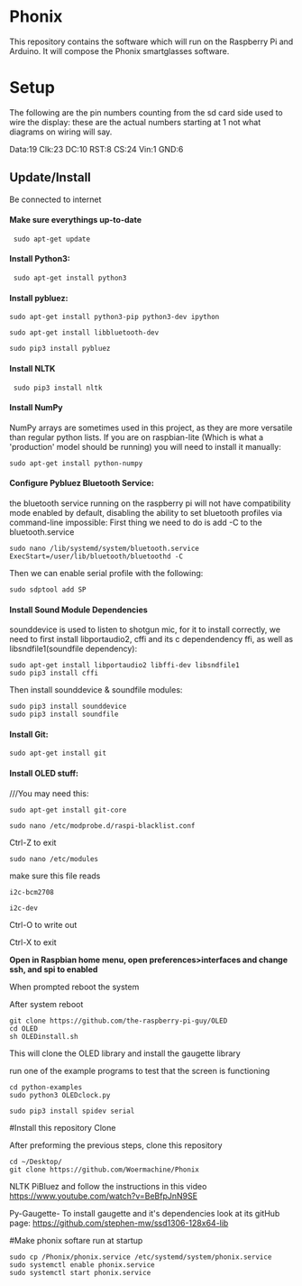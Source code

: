 # Phonix

This repository contains the software which will run on the Raspberry Pi and Arduino. It will compose the Phonix smartglasses software.

# Setup

The following are the pin numbers counting from the sd card side used to wire the display: these are the actual numbers starting at 1 not what diagrams on wiring will say. 

Data:19
Clk:23
DC:10
RST:8
CS:24
Vin:1
GND:6

## Update/Install
Be connected to internet

#### Make sure everythings up-to-date

``` sudo apt-get update```

#### Install Python3:

``` sudo apt-get install python3```



#### Install pybluez:

```
sudo apt-get install python3-pip python3-dev ipython

sudo apt-get install libbluetooth-dev

sudo pip3 install pybluez
```

#### Install NLTK

``` sudo pip3 install nltk``` 
 

#### Install NumPy
NumPy arrays are sometimes used in this project, as they are more versatile than regular python lists. If you are on raspbian-lite (Which is what a 'production' model should be running) you will need to install it manually:
```
sudo apt-get install python-numpy
```

#### Configure Pybluez Bluetooth Service:
the bluetooth service running on the raspberry pi will not have compatibility mode enabled by default, disabling the ability to set
bluetooth profiles via command-line impossible: First thing we need to do is add -C to the bluetooth.service

```
sudo nano /lib/systemd/system/bluetooth.service
ExecStart=/user/lib/bluetooth/bluetoothd -C
```

Then we can enable serial profile with the following:

```sudo sdptool add SP```

#### Install Sound Module Dependencies
sounddevice is used to listen to shotgun mic, for it to install correctly, we need to first install libportaudio2, cffi and its c dependendency ffi, as well as libsndfile1(soundfile dependency):
```
sudo apt-get install libportaudio2 libffi-dev libsndfile1
sudo pip3 install cffi
```

Then install sounddevice & soundfile modules:
```
sudo pip3 install sounddevice
sudo pip3 install soundfile

```

#### Install Git:

```sudo apt-get install git```

#### Install OLED stuff:

///You may need this:
```
sudo apt-get install git-core

sudo nano /etc/modprobe.d/raspi-blacklist.conf
```

Ctrl-Z to exit

```
sudo nano /etc/modules
```

make sure this file reads

```
i2c-bcm2708

i2c-dev
```

Ctrl-O to write out

Ctrl-X to exit

**Open in Raspbian home menu, open preferences>interfaces and change ssh, and spi to enabled**

When prompted reboot the system


After system reboot
```
git clone https://github.com/the-raspberry-pi-guy/OLED
cd OLED
sh OLEDinstall.sh
```

This will clone the OLED library and install the gaugette library

run one of the example programs to test that the screen is functioning

```
cd python-examples
sudo python3 OLEDclock.py
```

```
sudo pip3 install spidev serial
```
#Install this repository Clone

After preforming the previous steps, clone this repository

```
cd ~/Desktop/
git clone https://github.com/Woermachine/Phonix
```

NLTK
PiBluez
and follow the instructions in this video https://www.youtube.com/watch?v=BeBfpJnN9SE

Py-Gaugette-
To install gaugette and it's dependencies look at its gitHub page: https://github.com/stephen-mw/ssd1306-128x64-lib


#Make phonix softare run at startup
```
sudo cp /Phonix/phonix.service /etc/systemd/system/phonix.service
sudo systemctl enable phonix.service
sudo systemctl start phonix.service
```


